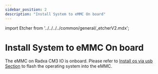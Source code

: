 ```yaml
---
sidebar_position: 2
description: "Install System to eMMC On board"
---
```


import Etcher from '../../../../common/general/\_etcherV2.mdx';

# Install System to eMMC On board

The eMMC on Radxa CM3 IO is onboard. Please refer to [Install os via usb Section](../../low-level-dev/maskrom/) to flash the operating system into the eMMC.
